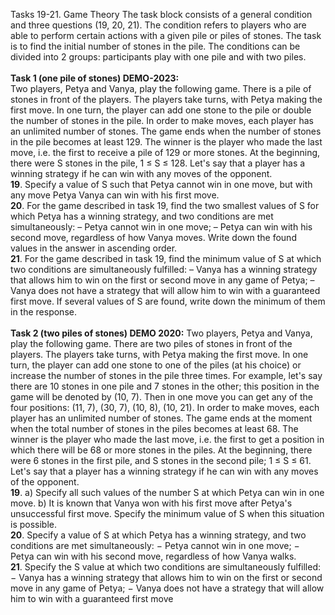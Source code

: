 Tasks 19-21. Game Theory
The task block consists of a general condition and three questions (19, 20, 21). 
The condition refers to players who are able to perform certain actions with a given pile or piles of stones.
The task is to find the initial number of stones in the pile.
The conditions can be divided into 2 groups: participants play with one pile and with two piles.\
\
**Task 1 (one pile of stones) DEMO-2023:**\
Two players, Petya and Vanya, play the following game. There is a pile of stones in front of the players.
The players take turns, with Petya making the first move. In one turn, the player can add one stone to the pile or double the number of stones in the pile.
In order to make moves, each player has an unlimited number of stones. The game ends when the number of stones in the pile becomes at least 129. 
The winner is the player who made the last move, i.e. the first to receive a pile of 129 or more stones. At the beginning, there were S stones in the pile, 1 ≤ S ≤ 128.
Let's say that a player has a winning strategy if he can win with any moves of the opponent.\
**19**. Specify a value of S such that Petya cannot win in one move, but with any move Petya Vanya can win with his first move.\
**20**. For the game described in task 19, find the two smallest values of S for which Petya has a winning strategy, and two conditions are met simultaneously:
– Petya cannot win in one move; – Petya can win with his second move, regardless of how Vanya moves.
Write down the found values in the answer in ascending order.\
**21**. For the game described in task 19, find the minimum value of S at which two conditions are simultaneously fulfilled:
– Vanya has a winning strategy that allows him to win on the first or second move in any game of Petya;
– Vanya does not have a strategy that will allow him to win with a guaranteed first move.
If several values of S are found, write down the minimum of them in the response.\
\
**Task 2 (two piles of stones) DEMO 2020:**
Two players, Petya and Vanya, play the following game. There are two piles of stones in front of the players.
The players take turns, with Petya making the first move. In one turn, the player can add one stone to one of the piles (at his choice) or increase the number of stones
in the pile three times. For example, let's say there are 10 stones in one pile and 7 stones in the other; this position in the game will be denoted by (10, 7).
Then in one move you can get any of the four positions: (11, 7), (30, 7), (10, 8), (10, 21). In order to make moves, each player has an unlimited number of stones.
The game ends at the moment when the total number of stones in the piles becomes at least 68. The winner is the player who made the last move, i.e.
the first to get a position in which there will be 68 or more stones in the piles.
At the beginning, there were 6 stones in the first pile, and S stones in the second pile; 1 ≤ S ≤ 61.
Let's say that a player has a winning strategy if he can win with any moves of the opponent.\
**19**. a) Specify all such values of the number S at which Petya can win in one move. 
b) It is known that Vanya won with his first move after Petya's unsuccessful first move.
Specify the minimum value of S when this situation is possible.\
**20**. Specify a value of S at which Petya has a winning strategy, and two conditions are met simultaneously: − Petya cannot win in one move; 
− Petya can win with his second move, regardless of how Vanya walks.\
**21**. Specify the S value at which two conditions are simultaneously fulfilled: 
− Vanya has a winning strategy that allows him to win on the first or second move in any game of Petya;
− Vanya does not have a strategy that will allow him to win with a guaranteed first move




